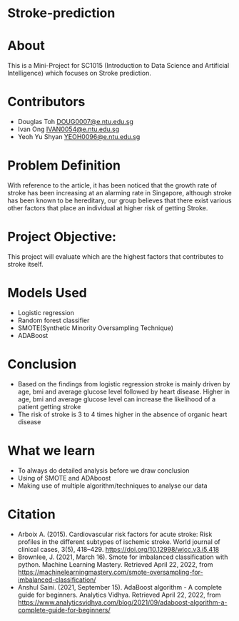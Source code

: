 # Stroke-prediction
# About
This is a Mini-Project for SC1015 (Introduction to Data Science and Artificial Intelligence) which focuses on Stroke prediction. 

# Contributors
* Douglas Toh DOUG0007@e.ntu.edu.sg
* Ivan Ong IVAN0054@e.ntu.edu.sg
* Yeoh Yu Shyan YEOH0096@e.ntu.edu.sg

# Problem Definition 
With reference to the article, it has been noticed that the growth rate of stroke has been increasing at an alarming rate in Singapore, although stroke has been known to be hereditary, our group believes that there exist various other factors that place an individual at higher risk of getting Stroke.

# Project Objective: 
This project will evaluate which are the highest factors that contributes to stroke itself.

# Models Used
* Logistic regression 
* Random forest classifier
* SMOTE(Synthetic Minority Oversampling Technique)
* ADABoost

# Conclusion
* Based on the findings from logistic regression stroke is mainly driven by age, bmi and average glucose level followed by heart disease. Higher in age, bmi and average glucose level can increase the likelihood of a patient getting stroke
* The risk of stroke is 3 to 4 times higher in the absence of organic heart disease

# What we learn
 * To always do detailed analysis before we draw conclusion
 * Using of SMOTE and ADAboost
 * Making use of multiple algorithm/techniques to analyse our data 
 
# Citation
* Arboix A. (2015). Cardiovascular risk factors for acute stroke: Risk profiles in the different subtypes of ischemic stroke. World journal of clinical cases, 3(5), 418–429. https://doi.org/10.12998/wjcc.v3.i5.418
* Brownlee, J. (2021, March 16). Smote for imbalanced classification with python. Machine Learning Mastery. Retrieved April 22, 2022, from https://machinelearningmastery.com/smote-oversampling-for-imbalanced-classification/ 
* Anshul Saini. (2021, September 15). AdaBoost algorithm - A complete guide for beginners. Analytics Vidhya. Retrieved April 22, 2022, from https://www.analyticsvidhya.com/blog/2021/09/adaboost-algorithm-a-complete-guide-for-beginners/ 
